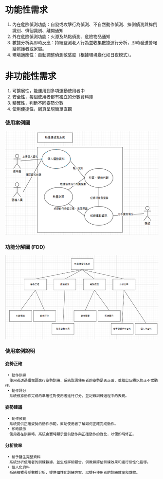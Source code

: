 # 功能性需求
1. 內在危險偵測功能：自發或攻擊行為偵測、不自然動作偵測、摔倒偵測與摔倒識別、徘徊識別、離開通知<br>
2. 外在危險偵測功能：火源及熱點偵測、危險物品通知<br>
3. 數據分析與即時反應：持續監測老人行為並收集數據進行分析，即時發送警報給照護者或家屬。<br>
4. 環境適應性：自動調整偵測敏感度（根據環境變化如日夜模式）。<br>

# 非功能性需求
1. 可擴展性，能運用到多項運動使用者中<br>
2. 安全性，每個使用者都有獨立的分數資料庫<br>
3. 精確性，判斷不同姿勢分數<br>
4. 使用便捷性，網頁呈現簡單直觀<br>

### 使用案例圖
![使用案例圖](./img3/usecase.png)

### 功能分解圖 (FDD)
![功能分解圖](./img3/FDD.png)

### 使用案例說明
  #### 姿勢正確
     • 動作訓練
      使用者透過攝像頭進行姿勢訓練，系統監測使用者的姿勢是否正確，並給出反饋以修正不當動作。
     • 動作評分
      系統根據動作完成的準確性對使用者進行打分，並記錄訓練過程中的表現。
#### 姿勢建議
     • 動作預覽
      系統提供正確姿勢的動作示範，幫助使用者了解如何正確完成動作。
     • 即時顯示
      使用者在訓練時，系統會實時顯示當前動作與正確動作的對比，以便即時修正。
#### 分析效率
     • 給予醫生完整資料
      系統分析使用者的訓練數據，並生成詳細報告，供教練評估訓練效果和進行個性化指導。
     • 個人化資料
      系統根據長期數據分析，提供個性化訓練方案，以提升使用者的訓練效率和成效。
